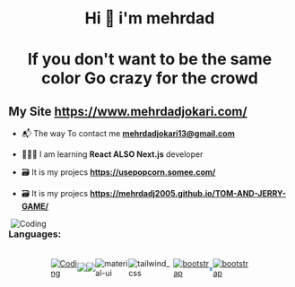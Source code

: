 <h1 align="center">Hi 👋  i'm mehrdad</h1>

<h1 align="center">If you don't want to be the same color
Go crazy for the crowd</h1>

## My Site **https://www.mehrdadjokari.com/**

- 📬 The way To contact me **mehrdadjokari13@gmail.com**

- 👨🏻‍💻 I am learning **React ALSO Next.js** developer

- 🗃️ It is my projecs **https://usepopcorn.somee.com/**

- 🗃️ It is my projecs **https://mehrdadj2005.github.io/TOM-AND-JERRY-GAME/**
    

<img align="right" alt="Coding" width="500" src="https://raw.githubusercontent.com/mayankchaudhary26/Cool-Readme-ideas/master/data/multi-screen.gif">
<h3 align="left">Languages:</h3><br/>
<p style="display:flex; margin: 0 auto; justify-content: space-evenly; width:70%; align-items: center;">
    <a href="https://www.React.dev/" " target="_blank" rel="noreferrer"><img  style="width:50px;" alt="Coding"  src="https://www.vectorlogo.zone/logos/reactjs/reactjs-icon.svg"></a>
<!--     <a href="https://www.figma.com/" " target="_blank" rel="noreferrer"><img  style="width:50px;" alt="Coding"  src="https://img.icons8.com/?size=256w&id=Xf1sHBmY73hA&format=png"></a> -->
    <a href="https://www.figma.com/" " target="_blank" rel="noreferrer"> <img style="width:50px;" src="https://cdn.jsdelivr.net/gh/devicons/devicon@latest/icons/javascript/javascript-original.svg" /></a>
    <a href="https://www.figma.com/" " target="_blank" rel="noreferrer"> <img style="width:50px;" src="https://camo.githubusercontent.com/af6846c4aebdf70397acf5457e69d727329889e236ddad6052dd6a303651ff42/68747470733a2f2f7365656b6c6f676f2e636f6d2f696d616765732f4e2f6e6578742d6a732d69636f6e2d6c6f676f2d454533303244354442442d7365656b6c6f676f2e636f6d2e706e67" /></a>
    <a> <img style="width:50px;" src="https://img.icons8.com/color/48/material-ui.png" alt="material-ui" /> <a/>
    <a> <img style="width:50px;" src="https://img.icons8.com/color/48/tailwind_css.png" alt="tailwind_css" /> <a/>
    <a href="https://getbootstrap.com"  target="_blank" rel="noreferrer"> <img style="width:50px; height=100px;" src="https://img.icons8.com/?size=100&id=EzPCiQUqWWEa&format=png&color=000000" alt="bootstrap"/></a>
    <a href="https://getbootstrap.com"  target="_blank" rel="noreferrer"> <img style="width:50px; height=100px;" src="https://raw.githubusercontent.com/devicons/devicon/master/icons/css3/css3-original-wordmark.svg" alt="bootstrap"/></a>
    <a href="https://getbootstrap.com"  target="_blank" rel="noreferrer"> <img style="width:50px; height=100px;" src="https://raw.githubusercontent.com/devicons/devicon/master/icons/html5/html5-original-wordmark.svg****" alt="bootstrap"/></a>
 <p/>
 
